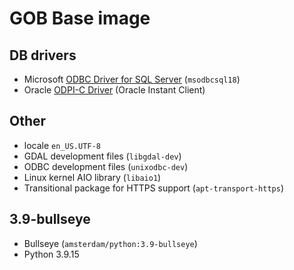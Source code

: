 # GOB Base image

## DB drivers
* Microsoft [ODBC Driver for SQL Server](https://docs.microsoft.com/en-us/sql/connect/odbc/microsoft-odbc-driver-for-sql-server) (`msodbcsql18`)
* Oracle [ODPI-C Driver](https://oracle.github.io/odpi/) (Oracle Instant Client)

## Other
* locale `en_US.UTF-8`
* GDAL development files (`libgdal-dev`)
* ODBC development files (`unixodbc-dev`)
* Linux kernel AIO library (`libaio1`)
* Transitional package for HTTPS support (`apt-transport-https`)

## 3.9-bullseye
* Bullseye (`amsterdam/python:3.9-bullseye`)
* Python 3.9.15
